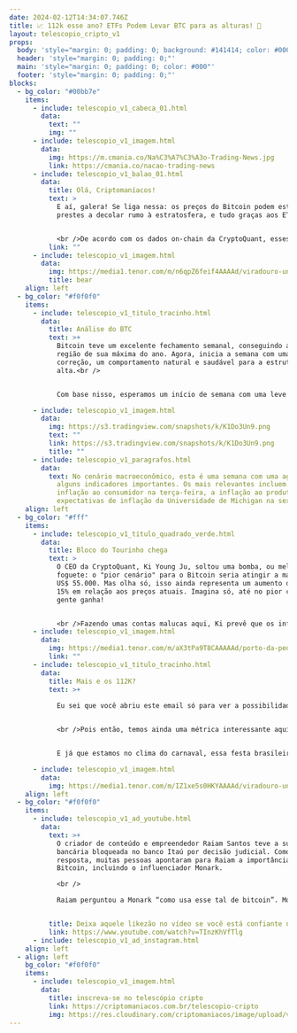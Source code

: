 ```yaml
---
date: 2024-02-12T14:34:07.746Z
title: 📈 112k esse ano? ETFs Podem Levar BTC para as alturas! 🚀
layout: telescopio_cripto_v1
props:
  body: 'style="margin: 0; padding: 0; background: #141414; color: #000"'
  header: 'style="margin: 0; padding: 0;"'
  main: 'style="margin: 0; padding: 0; color: #000"'
  footer: 'style="margin: 0; padding: 0;"'
blocks:
  - bg_color: "#00bb7e"
    items:
      - include: telescopio_v1_cabeca_01.html
        data:
          text: ""
          img: ""
      - include: telescopio_v1_imagem.html
        data:
          img: https://m.cmania.co/Na%C3%A7%C3%A3o-Trading-News.jpg
          link: https://cmania.co/nacao-trading-news
      - include: telescopio_v1_balao_01.html
        data:
          title: Olá, Criptomaníacos!
          text: >
            E aí, galera! Se liga nessa: os preços do Bitcoin podem estar
            prestes a decolar rumo à estratosfera, e tudo graças aos ETFs.


            <br />De acordo com os dados on-chain da CryptoQuant, esses ETFs já amealharam mais de 192.000 bitcoins em suas carteiras desde que foram lançados, há cerca de um mês. Parece que eles vieram para ficar!
          link: ""
      - include: telescopio_v1_imagem.html
        data:
          img: https://media1.tenor.com/m/n6qpZ6feif4AAAAd/viradouro-unidos-do-viradouro.gif
          title: bear
    align: left
  - bg_color: "#f0f0f0"
    items:
      - include: telescopio_v1_titulo_tracinho.html
        data:
          title: Análise do BTC
          text: >+
            Bitcoin teve um excelente fechamento semanal, conseguindo atingir a
            região de sua máxima do ano. Agora, inicia a semana com uma leve
            correção, um comportamento natural e saudável para a estrutura de
            alta.<br />


            Com base nisso, esperamos um início de semana com uma leve correção que pode levar o preço próximo dos suportes marcados com as linhas amarelas, antes de tentar o rompimento dos $49.000.

      - include: telescopio_v1_imagem.html
        data:
          img: https://s3.tradingview.com/snapshots/k/K1Do3Un9.png
          text: ""
          link: https://s3.tradingview.com/snapshots/k/K1Do3Un9.png
          title: ""
      - include: telescopio_v1_paragrafos.html
        data:
          text: No cenário macroeconômico, esta é uma semana com uma agenda contendo
            alguns indicadores importantes. Os mais relevantes incluem a
            inflação ao consumidor na terça-feira, a inflação ao produtor e as
            expectativas de inflação da Universidade de Michigan na sexta-feira.
    align: left
  - bg_color: "#fff"
    items:
      - include: telescopio_v1_titulo_quadrado_verde.html
        data:
          title: Bloco do Tourinho chega
          text: >
            O CEO da CryptoQuant, Ki Young Ju, soltou uma bomba, ou melhor,  um
            foguete: o "pior cenário" para o Bitcoin seria atingir a marca de
            US$ 55.000. Mas olha só, isso ainda representa um aumento de quase
            15% em relação aos preços atuais. Imagina só, até no pior cenário a
            gente ganha!


            <br />Fazendo umas contas malucas aqui, Ki prevê que os influxos mensais nos ETFs podem impulsionar a capitalização realizada do Bitcoin em até US$ 114 bilhões ao ano. Com isso, mesmo com algumas saídas de fundos, poderíamos ver a capitalização realizada saltar dos atuais US$ 451 bilhões para algo entre US$ 527 bilhões e US$ 565 bilhões. Uau!
      - include: telescopio_v1_imagem.html
        data:
          img: https://media1.tenor.com/m/aX3tPa9T8CAAAAAd/porto-da-pedra-unidos-do-porto-da-pedra.gif
          link: ""
      - include: telescopio_v1_titulo_tracinho.html
        data:
          title: Mais e os 112K?
          text: >+
            
            Eu sei que você abriu este email só para ver a possibilidade do preço ir aos 112K esse ano, num é?


            <br />Pois então, temos ainda uma métrica interessante aqui: a proporção entre a capitalização de mercado do Bitcoin e a capitalização realizada. <br />Quando ela bate em 3.9, historicamente, isso costuma ser um sinal de que os preços estão no topo. <br />E onde seria esse topo? Ah, nada menos que entre US$ 104.000 e US$ 112.000! Quem diria, hein?


            E já que estamos no clima do carnaval, essa festa brasileira tão animada, imagina só os preços do Bitcoin dançando pelas alturas, como um bloco de rua cheio de foliões! <br />Então, galera, vamos aproveitar a folia do mercado cripto e torcer para que os preços continuem subindo, afinal, nessa festa, quanto mais alto, melhor! 🎉🚀

      - include: telescopio_v1_imagem.html
        data:
          img: https://media1.tenor.com/m/IZ1xe5s0HKYAAAAd/viradouro-unidos-do-viradouro.gif
    align: left
  - bg_color: "#f0f0f0"
    items:
      - include: telescopio_v1_ad_youtube.html
        data:
          text: >+
            O criador de conteúdo e empreendedor Raiam Santos teve a sua conta
            bancária bloqueada no banco Itaú por decisão judicial. Como
            resposta, muitas pessoas apontaram para Raiam a importância do
            Bitcoin, incluindo o influenciador Monark.

            <br />

            Raiam perguntou a Monark “como usa esse tal de bitcoin”. Monark passou há alguns meses por problemas semelhantes. O produtor de conteúdo foi multado em R$ 300 mil, e após isso utilizou o bitcoin para sair do Brasil em direção aos Estados Unidos, onde permanece até hoje.


          title: Deixa aquele likezão no vídeo se você está confiante no BTC!
          link: https://www.youtube.com/watch?v=TInzKhVfTlg
      - include: telescopio_v1_ad_instagram.html
    align: left
  - align: left
    bg_color: "#f0f0f0"
    items:
      - include: telescopio_v1_imagem.html
        data:
          title: inscreva-se no telescópio cripto
          link: https://criptomaniacos.com.br/telescopio-cripto
          img: https://res.cloudinary.com/criptomaniacos/image/upload/v1662133224/telescopio/inscreva-se-telescopio.png
---
```

